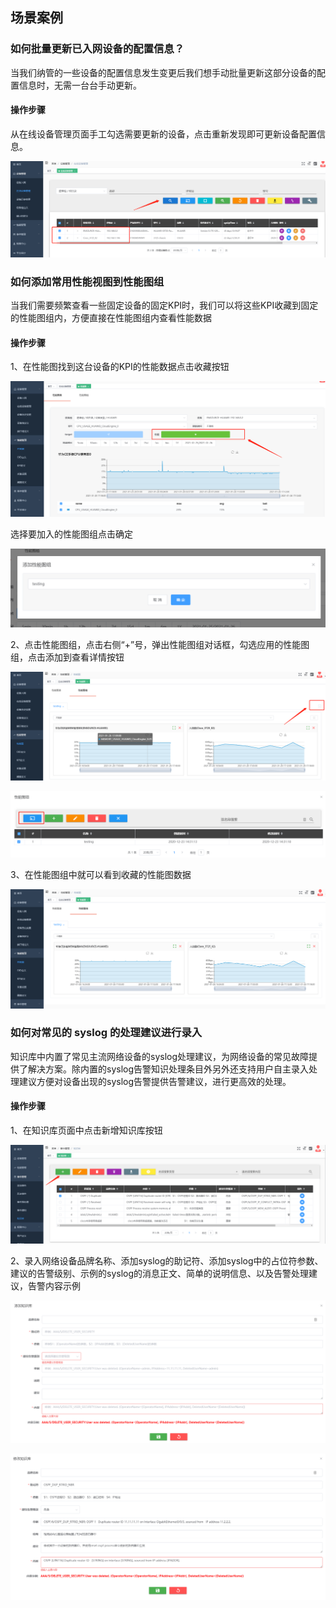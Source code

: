 ## 场景案例

### 如何批量更新已入网设备的配置信息？

当我们纳管的一些设备的配置信息发生变更后我们想手动批量更新这部分设备的配置信息时，无需一台台手动更新。

#### 操作步骤

从在线设备管理页面手工勾选需要更新的设备，点击重新发现即可更新设备配置信息。

![image-20210126170240711](../assets/image-20210126170240711.png)

### 如何添加常用性能视图到性能图组

当我们需要频繁查看一些固定设备的固定KPI时，我们可以将这些KPI收藏到固定的性能图组内，方便直接在性能图组内查看性能数据

#### 操作步骤

1、在性能图找到这台设备的KPI的性能数据点击收藏按钮

![image-20210126171812969](../assets/image-20210126171812969.png)

选择要加入的性能图组点击确定

![image-20210126172005249](../assets/image-20210126172005249.png)

2、点击性能图组，点击右侧“+”号，弹出性能图组对话框，勾选应用的性能图组，点击添加到查看详情按钮

![image-20210126172608306](../assets/image-20210126172608306.png)

![image-20210126172530988](../assets/image-20210126172530988.png)

3、在性能图组中就可以看到收藏的性能图数据

![image-20210126172650173](../assets/image-20210126172650173.png)

### 如何对常见的 syslog 的处理建议进行录入

知识库中内置了常见主流网络设备的syslog处理建议，为网络设备的常见故障提供了解决方案。除内置的syslog告警知识处理条目外另外还支持用户自主录入处理建议方便对设备出现的syslog告警提供告警建议，进行更高效的处理。

#### 操作步骤

1、在知识库页面中点击新增知识库按钮

![image-20210126173228244](../assets/image-20210126173228244.png)

2、录入网络设备品牌名称、添加syslog的助记符、添加syslog中的占位符参数、建议的告警级别、示例的syslog的消息正文、简单的说明信息、以及告警处理建议，告警内容示例

![image-20210126173650038](../assets/image-20210126173650038.png)

![image-20210126173709975](../assets/image-20210126173709975.png)